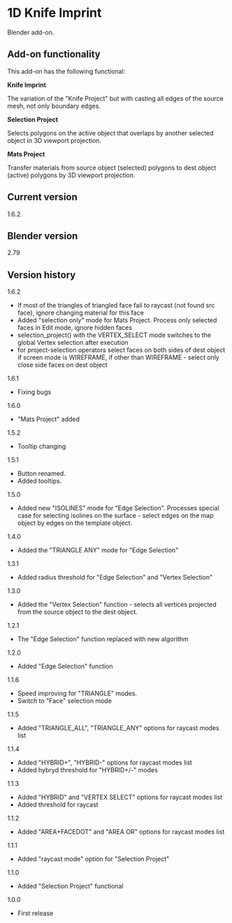 # 1D Knife Imprint

Blender add-on.

Add-on functionality
-
This add-on has the following functional:

**Knife Imprint**

The variation of the "Knife Project" but with casting all edges of the source mesh, not only boundary edges.

**Selection Project**

Selects polygons on the active object that overlaps by another selected object in 3D viewport projection.

**Mats Project**

Transfer materials from source object (selected) polygons to dest object (active) polygons by 3D viewport projection.

Current version
-
1.6.2.

Blender version
-
2.79

Version history
-
1.6.2
- If most of the triangles of triangled face fail to raycast (not found src face), ignore changing material for this face 
- Added "selection only" mode for Mats Project. Process only selected faces in Edit mode, ignore hidden faces
- selection_project() with the VERTEX_SELECT mode switches to the global Vertex selection after execution
- for project-selection operators select faces on both sides of dest object if screen mode is WIREFRAME, if other than WIREFRAME - select only close side faces on dest object

1.6.1
- Fixing bugs

1.6.0
- "Mats Project" added

1.5.2
- Tooltip changing

1.5.1
- Button renamed.
- Added tooltips.

1.5.0
- Added new "ISOLINES" mode for "Edge Selection". Processes special case for selecting isolines on the surface - select edges on the map object by edges on the template object.

1.4.0
- Added the "TRIANGLE ANY" mode for "Edge Selection"

1.3.1
- Added radius threshold for "Edge Selection" and "Vertex Selection"

1.3.0
- Added the "Vertex Selection" function - selects all vertices projected from the source object to the dest object.

1.2.1
- The "Edge Selection" function replaced with new algorithm

1.2.0
- Added "Edge Selection" function

1.1.6
- Speed improving for "TRIANGLE" modes.
- Switch to "Face" selection mode

1.1.5
- Added "TRIANGLE_ALL", "TRIANGLE_ANY" options for raycast modes list

1.1.4
- Added "HYBRID+", "HYBRID-" options for raycast modes list
- Added hybryd threshold for "HYBRID+/-" modes

1.1.3
- Added "HYBRID" and "VERTEX SELECT" options for raycast modes list
- Added threshold for raycast

1.1.2
- Added "AREA+FACEDOT" and "AREA OR" options for raycast modes list

1.1.1
- Added "raycast mode" option for "Selection Project"

1.1.0
- Added "Selection Project" functional

1.0.0
- First release
